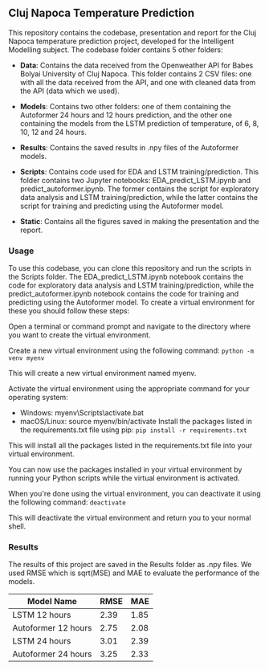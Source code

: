 ## Cluj Napoca Temperature Prediction
This repository contains the codebase, presentation and report for the Cluj Napoca temperature prediction project, developed for the Intelligent Modelling subject. The codebase folder contains 5 other folders:

- **Data**: Contains the data received from the Openweather API for Babes Bolyai University of Cluj Napoca. This folder contains 2 CSV files: one with all the data received from the API, and one with cleaned data from the API (data which we used).

- **Models**: Contains two other folders: one of them containing the Autoformer 24 hours and 12 hours prediction, and the other one containing the models from the LSTM prediction of temperature, of 6, 8, 10, 12 and 24 hours.

- **Results**: Contains the saved results in .npy files of the Autoformer models.

- **Scripts**: Contains code used for EDA and LSTM training/prediction. This folder contains two Jupyter notebooks: EDA_predict_LSTM.ipynb and predict_autoformer.ipynb. The former contains the script for exploratory data analysis and LSTM training/prediction, while the latter contains the script for training and predicting using the Autoformer model.

- **Static**: Contains all the figures saved in making the presentation and the report.

### Usage
To use this codebase, you can clone this repository and run the scripts in the Scripts folder. The EDA_predict_LSTM.ipynb notebook contains the code for exploratory data analysis and LSTM training/prediction, while the predict_autoformer.ipynb notebook contains the code for training and predicting using the Autoformer model. To create a virtual environment for these you should follow these steps:

Open a terminal or command prompt and navigate to the directory where you want to create the virtual environment.

Create a new virtual environment using the following command:
`python -m venv myenv`

This will create a new virtual environment named myenv.

Activate the virtual environment using the appropriate command for your operating system:

- Windows: myenv\Scripts\activate.bat
- macOS/Linux: source myenv/bin/activate
Install the packages listed in the requirements.txt file using pip:
`pip install -r requirements.txt`

This will install all the packages listed in the requirements.txt file into your virtual environment.

You can now use the packages installed in your virtual environment by running your Python scripts while the virtual environment is activated.

When you're done using the virtual environment, you can deactivate it using the following command:
`deactivate`

This will deactivate the virtual environment and return you to your normal shell.

### Results
The results of this project are saved in the Results folder as .npy files. We used RMSE which is sqrt(MSE) and MAE to evaluate the performance of the models.

| **Model Name**     | **RMSE** | **MAE** |
|--------------------|----------|---------|
| LSTM 12 hours      | 2.39     | 1.85    |
| Autoformer 12 hours| 2.75     | 2.08    |
| LSTM 24 hours      | 3.01     | 2.39    |
| Autoformer 24 hours| 3.25     | 2.33    |


